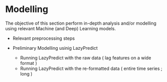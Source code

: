 # Modelling
The objective of this section perform in-depth analysis and/or modelling using relevant Machine (and Deep) Learning models.

* Relevant preprocessing steps
  
* Preliminary Modelling usinig LazyPredict
  * Running LazyPredict with the raw data ( lag features on a wide format )
  * Running LazyPredict with the re-formatted data ( entire time series ; long )

